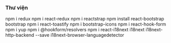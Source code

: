 ### Thư viện
npm i redux
npm i react-redux
npm i reactstrap
npm install react-bootstrap bootstrap
npm i react-toastify
npm i bootstrap-icons
npm i react-hook-form
npm i yup
npm i @hookform/resolvers
npm i react-i18next i18next i18next-http-backend --save i18next-browser-languagedetector